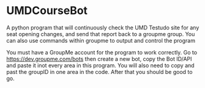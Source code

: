 # UMDCourseBot
A python program that will continuously check the UMD Testudo site for any seat opening changes, and send that report back to a groupme group. You can also use commands within groupme to output and control the program

You must have a GroupMe account for the program to work correctly. 
Go to https://dev.groupme.com/bots
then create a new bot, copy the Bot ID/API and paste it inot every area in this program. 
You will also need to copy and past the groupID in one area in the code. 
After that you should be good to go. 